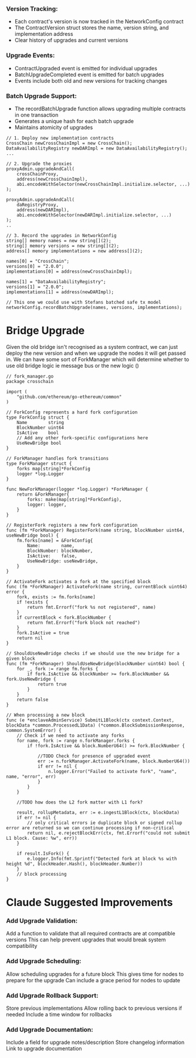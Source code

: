 
### Version Tracking:
* Each contract's version is now tracked in the NetworkConfig contract
* The ContractVersion struct stores the name, version string, and implementation address
* Clear history of upgrades and current versions

### Upgrade Events:
* ContractUpgraded event is emitted for individual upgrades
* BatchUpgradeCompleted event is emitted for batch upgrades
* Events include both old and new versions for tracking changes

### Batch Upgrade Support:
* The recordBatchUpgrade function allows upgrading multiple contracts in one transaction
* Generates a unique hash for each batch upgrade
* Maintains atomicity of upgrades

```
// 1. Deploy new implementation contracts
CrossChain newCrossChainImpl = new CrossChain();
DataAvailabilityRegistry newDARImpl = new DataAvailabilityRegistry();
... 

// 2. Upgrade the proxies
proxyAdmin.upgradeAndCall(
    crossChainProxy,
    address(newCrossChainImpl),
    abi.encodeWithSelector(newCrossChainImpl.initialize.selector, ...)
);

proxyAdmin.upgradeAndCall(
    daRegistryProxy,
    address(newDARImpl),
    abi.encodeWithSelector(newDARImpl.initialize.selector, ...)
);
..

// 3. Record the upgrades in NetworkConfig
string[] memory names = new string[](2);
string[] memory versions = new string[](2);
address[] memory implementations = new address[](2);

names[0] = "CrossChain";
versions[0] = "2.0.0";
implementations[0] = address(newCrossChainImpl);

names[1] = "DataAvailabilityRegistry";
versions[1] = "2.0.0";
implementations[1] = address(newDARImpl);

// This one we could use with Stefans batched safe tx model 
networkConfig.recordBatchUpgrade(names, versions, implementations);
```
# Bridge Upgrade

Given the old bridge isn't recognised as a system contract, we can just deploy the new version and when we upgrade the nodes it will get passed in. We can have some sort of ForkManager which will determine whether to use old bridge logic ie message bus or the new logic ()

```
// fork_manager.go
package crosschain

import (
    "github.com/ethereum/go-ethereum/common"
)

// ForkConfig represents a hard fork configuration
type ForkConfig struct {
    Name        string
    BlockNumber uint64
    IsActive    bool
    // Add any other fork-specific configurations here
    UseNewBridge bool
}

// ForkManager handles fork transitions
type ForkManager struct {
    forks map[string]*ForkConfig
    logger *log.Logger
}

func NewForkManager(logger *log.Logger) *ForkManager {
    return &ForkManager{
        forks: make(map[string]*ForkConfig),
        logger: logger,
    }
}

// RegisterFork registers a new fork configuration
func (fm *ForkManager) RegisterFork(name string, blockNumber uint64, useNewBridge bool) {
    fm.forks[name] = &ForkConfig{
        Name:        name,
        BlockNumber: blockNumber,
        IsActive:    false,
        UseNewBridge: useNewBridge,
    }
}

// ActivateFork activates a fork at the specified block
func (fm *ForkManager) ActivateFork(name string, currentBlock uint64) error {
    fork, exists := fm.forks[name]
    if !exists {
        return fmt.Errorf("fork %s not registered", name)
    }
    if currentBlock < fork.BlockNumber {
        return fmt.Errorf("fork block not reached")
    }
    fork.IsActive = true
    return nil
}

// ShouldUseNewBridge checks if we should use the new bridge for a given block
func (fm *ForkManager) ShouldUseNewBridge(blockNumber uint64) bool {
    for _, fork := range fm.forks {
        if fork.IsActive && blockNumber >= fork.BlockNumber && fork.UseNewBridge {
            return true
        }
    }
    return false
}
```

```
// When processing a new block
func (e *enclaveAdminService) SubmitL1Block(ctx context.Context, blockData *common.ProcessedL1Data) (*common.BlockSubmissionResponse, common.SystemError) {
    // Check if we need to activate any forks
    for name, fork := range n.forkManager.forks {
        if !fork.IsActive && block.NumberU64() >= fork.BlockNumber {
            
            //TODO Check for presence of upgraded event
            err := n.forkManager.ActivateFork(name, block.NumberU64())
            if err != nil {
                n.logger.Error("Failed to activate fork", "name", name, "error", err)
            }
        }
    }

    //TODO how does the L2 fork matter with L1 fork?

    result, rollupMetadata, err := e.ingestL1Block(ctx, blockData)
	if err != nil {
		// only critical errors ie duplicate block or signed rollup error are returned so we can continue processing if non-critical
		return nil, e.rejectBlockErr(ctx, fmt.Errorf("could not submit L1 block. Cause: %w", err))
	}

    if result.IsFork() {
		e.logger.Info(fmt.Sprintf("Detected fork at block %s with height %d", blockHeader.Hash(), blockHeader.Number))
	}
    // block processing
}
```

# Claude Suggested Improvements

### Add Upgrade Validation:
Add a function to validate that all required contracts are at compatible versions
This can help prevent upgrades that would break system compatibility

### Add Upgrade Scheduling:
Allow scheduling upgrades for a future block
This gives time for nodes to prepare for the upgrade
Can include a grace period for nodes to update

### Add Upgrade Rollback Support:
Store previous implementations
Allow rolling back to previous versions if needed
Include a time window for rollbacks

### Add Upgrade Documentation:
Include a field for upgrade notes/description
Store changelog information
Link to upgrade documentation
